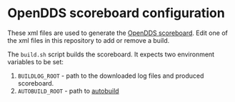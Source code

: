 # OpenDDS scoreboard configuration

These xml files are used to generate the [OpenDDS scoreboard](https://scoreboard.opendds.org/).
Edit one of the xml files in this repository to add or remove a build.

The `build.sh` script builds the scoreboard.
It expects two environment variables to be set:
1. `BUILDLOG_ROOT` - path to the downloaded log files and produced scoreboard.
2. `AUTOBUILD_ROOT` - path to [autobuild](https://github.com/DOCGroup/autobuild)
